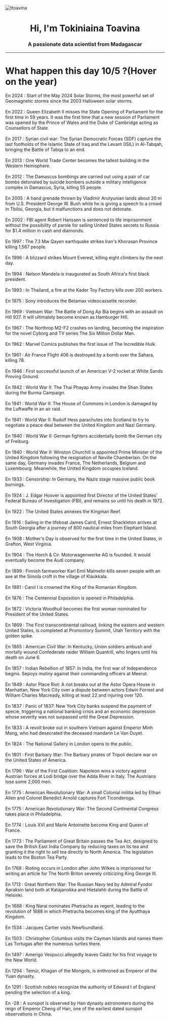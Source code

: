 
<p align="left"> <img src="https://komarev.com/ghpvc/?username=ttoavina&label=Profile%20views&color=0e75b6&style=flat" alt="ttoavina" /> </p>
<h1 align="center">Hi, I'm Tokiniaina Toavina</h1>
<h3 align="center">A passionate data scientist from Madagascar</h3>
    
<hr/>
<h1> What happen this day 10/5 ?(Hover on the year)</h1>

En 2024 : Start of the May 2024 Solar Storms, the most powerful set of Geomagnetic storms since the 2003 Halloween solar storms.
<br/><br/>
En 2022 : Queen Elizabeth II misses the State Opening of Parliament for the first time in 59 years. It was the first time that a new session of Parliament was opened by the Prince of Wales and the Duke of Cambridge acting as Counsellors of State.
<br/><br/>
En 2017 : Syrian civil war: The Syrian Democratic Forces (SDF) capture the last footholds of the Islamic State of Iraq and the Levant (ISIL) in Al-Tabqah, bringing the Battle of Tabqa to an end.
<br/><br/>
En 2013 : One World Trade Center becomes the tallest building in the Western Hemisphere.
<br/><br/>
En 2012 : The Damascus bombings are carried out using a pair of car bombs detonated by suicide bombers outside a military intelligence complex in Damascus, Syria, killing 55 people.
<br/><br/>
En 2005 : A hand grenade thrown by Vladimir Arutyunian lands about 20 m from U.S. President George W. Bush while he is giving a speech to a crowd in Tbilisi, Georgia, but it malfunctions and does not detonate.
<br/><br/>
En 2002 : FBI agent Robert Hanssen is sentenced to life imprisonment without the possibility of parole for selling United States secrets to Russia for $1.4 million in cash and diamonds.
<br/><br/>
En 1997 : The 7.3 Mw Qayen earthquake strikes Iran's Khorasan Province killing 1,567 people.
<br/><br/>
En 1996 : A blizzard strikes Mount Everest, killing eight climbers by the next day.
<br/><br/>
En 1994 : Nelson Mandela is inaugurated as South Africa's first black president.
<br/><br/>
En 1993 : In Thailand, a fire at the Kader Toy Factory kills over 200 workers.
<br/><br/>
En 1975 : Sony introduces the Betamax videocassette recorder.
<br/><br/>
En 1969 : Vietnam War: The Battle of Dong Ap Bia begins with an assault on Hill 937. It will ultimately become known as Hamburger Hill.
<br/><br/>
En 1967 : The Northrop M2-F2 crashes on landing, becoming the inspiration for the novel Cyborg and TV series The Six Million Dollar Man.
<br/><br/>
En 1962 : Marvel Comics publishes the first issue of The Incredible Hulk.
<br/><br/>
En 1961 : Air France Flight 406 is destroyed by a bomb over the Sahara, killing 78.
<br/><br/>
En 1946 : First successful launch of an American V-2 rocket at White Sands Proving Ground.
<br/><br/>
En 1942 : World War II: The Thai Phayap Army invades the Shan States during the Burma Campaign.
<br/><br/>
En 1941 : World War II: The House of Commons in London is damaged by the Luftwaffe in an air raid.
<br/><br/>
En 1941 : World War II: Rudolf Hess parachutes into Scotland to try to negotiate a peace deal between the United Kingdom and Nazi Germany.
<br/><br/>
En 1940 : World War II: German fighters accidentally bomb the German city of Freiburg.
<br/><br/>
En 1940 : World War II: Winston Churchill is appointed Prime Minister of the United Kingdom following the resignation of Neville Chamberlain. On the same day, Germany invades France, The Netherlands, Belgium and Luxembourg. Meanwhile, the United Kingdom occupies Iceland.
<br/><br/>
En 1933 : Censorship: In Germany, the Nazis stage massive public book burnings.
<br/><br/>
En 1924 : J. Edgar Hoover is appointed first Director of the United States' Federal Bureau of Investigation (FBI), and remains so until his death in 1972.
<br/><br/>
En 1922 : The United States annexes the Kingman Reef.
<br/><br/>
En 1916 : Sailing in the lifeboat James Caird, Ernest Shackleton arrives at South Georgia after a journey of 800 nautical miles from Elephant Island.
<br/><br/>
En 1908 : Mother's Day is observed for the first time in the United States, in Grafton, West Virginia.
<br/><br/>
En 1904 : The Horch & Cir. Motorwagenwerke AG is founded. It would eventually become the Audi company.
<br/><br/>
En 1899 : Finnish farmworker Karl Emil Malmelin kills seven people with an axe at the Simola croft in the village of Klaukkala.
<br/><br/>
En 1881 : Carol I is crowned the King of the Romanian Kingdom.
<br/><br/>
En 1876 : The Centennial Exposition is opened in Philadelphia.
<br/><br/>
En 1872 : Victoria Woodhull becomes the first woman nominated for President of the United States.
<br/><br/>
En 1869 : The First transcontinental railroad, linking the eastern and western United States, is completed at Promontory Summit, Utah Territory with the golden spike.
<br/><br/>
En 1865 : American Civil War: In Kentucky, Union soldiers ambush and mortally wound Confederate raider William Quantrill, who lingers until his death on June 6.
<br/><br/>
En 1857 : Indian Rebellion of 1857: In India, the first war of Independence begins. Sepoys mutiny against their commanding officers at Meerut.
<br/><br/>
En 1849 : Astor Place Riot: A riot breaks out at the Astor Opera House in Manhattan, New York City over a dispute between actors Edwin Forrest and William Charles Macready, killing at least 22 and injuring over 120.
<br/><br/>
En 1837 : Panic of 1837: New York City banks suspend the payment of specie, triggering a national banking crisis and an economic depression whose severity was not surpassed until the Great Depression.
<br/><br/>
En 1833 : A revolt broke out in southern Vietnam against Emperor Minh Mang, who had desecrated the deceased mandarin Le Van Duyet.
<br/><br/>
En 1824 : The National Gallery in London opens to the public.
<br/><br/>
En 1801 : First Barbary War: The Barbary pirates of Tripoli declare war on the United States of America.
<br/><br/>
En 1796 : War of the First Coalition: Napoleon wins a victory against Austrian forces at Lodi bridge over the Adda River in Italy. The Austrians lose some 2,000 men.
<br/><br/>
En 1775 : American Revolutionary War: A small Colonial militia led by Ethan Allen and Colonel Benedict Arnold captures Fort Ticonderoga.
<br/><br/>
En 1775 : American Revolutionary War: The Second Continental Congress takes place in Philadelphia.
<br/><br/>
En 1774 : Louis XVI and Marie Antoinette become King and Queen of France.
<br/><br/>
En 1773 : The Parliament of Great Britain passes the Tea Act, designed to save the British East India Company by reducing taxes on its tea and granting it the right to sell tea directly to North America. The legislation leads to the Boston Tea Party.
<br/><br/>
En 1768 : Rioting occurs in London after John Wilkes is imprisoned for writing an article for The North Briton severely criticizing King George III.
<br/><br/>
En 1713 : Great Northern War: The Russian Navy led by Admiral Fyodor Apraksin land both at Katajanokka and Hietalahti during the Battle of Helsinki.
<br/><br/>
En 1688 : King Narai nominates Phetracha as regent, leading to the revolution of 1688 in which Phetracha becomes king of the Ayutthaya Kingdom.
<br/><br/>
En 1534 : Jacques Cartier visits Newfoundland.
<br/><br/>
En 1503 : Christopher Columbus visits the Cayman Islands and names them Las Tortugas after the numerous turtles there.
<br/><br/>
En 1497 : Amerigo Vespucci allegedly leaves Cádiz for his first voyage to the New World.
<br/><br/>
En 1294 : Temür, Khagan of the Mongols, is enthroned as Emperor of the Yuan dynasty.
<br/><br/>
En 1291 : Scottish nobles recognize the authority of Edward I of England pending the selection of a king.
<br/><br/>
En -28 : A sunspot is observed by Han dynasty astronomers during the reign of Emperor Cheng of Han, one of the earliest dated sunspot observations in China.
<br/><br/>
